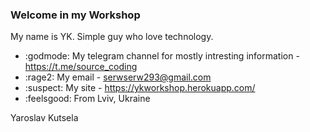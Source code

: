 ### Welcome in my Workshop



My name is YK. Simple guy who love technology.

- :godmode: My telegram channel for mostly intresting information - https://t.me/source_coding
- :rage2: My email - serwserw293@gmail.com
- :suspect: My site - https://ykworkshop.herokuapp.com/
- :feelsgood: From Lviv, Ukraine


Yaroslav Kutsela
